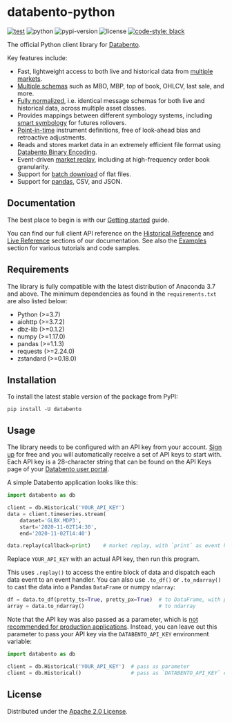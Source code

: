 # databento-python

[![test](https://github.com/databento/databento-python/actions/workflows/test.yml/badge.svg?branch=dev)](https://github.com/databento/databento-python/actions/workflows/test.yml)
![python](https://img.shields.io/badge/python-3.7+-blue.svg)
![pypi-version](https://img.shields.io/pypi/v/databento)
![license](https://img.shields.io/github/license/databento/databento-python?color=blue)
[![code-style: black](https://img.shields.io/badge/code%20style-black-000000.svg)](https://github.com/psf/black)

The official Python client library for [Databento](https://databento.com).

Key features include:
- Fast, lightweight access to both live and historical data from [multiple markets]().
- [Multiple schemas]() such as MBO, MBP, top of book, OHLCV, last sale, and more.
- [Fully normalized](), i.e. identical message schemas for both live and historical data, across multiple asset classes.
- Provides mappings between different symbology systems, including [smart symbology]() for futures rollovers.
- [Point-in-time]() instrument definitions, free of look-ahead bias and retroactive adjustments.
- Reads and stores market data in an extremely efficient file format using [Databento Binary Encoding]().
- Event-driven [market replay](), including at high-frequency order book granularity.
- Support for [batch download]() of flat files.
- Support for [pandas](), CSV, and JSON.

## Documentation
The best place to begin is with our [Getting started](https://docs.databento.com/getting-started?historical=python&live=python) guide.

You can find our full client API reference on the [Historical Reference](https://docs.databento.com/reference-historical?historical=python&live=python) and
[Live Reference](https://docs.databento.com/reference-live?historical=python&live=python) sections of our documentation. See also the
[Examples]() section for various tutorials and code samples.

## Requirements
The library is fully compatible with the latest distribution of Anaconda 3.7 and above.
The minimum dependencies as found in the `requirements.txt` are also listed below:
- Python (>=3.7)
- aiohttp (>=3.7.2)
- dbz-lib (>=0.1.2)
- numpy (>=1.17.0)
- pandas (>=1.1.3)
- requests (>=2.24.0)
- zstandard (>=0.18.0)

## Installation
To install the latest stable version of the package from PyPI:

    pip install -U databento

## Usage
The library needs to be configured with an API key from your account.
[Sign up](https://databento.com/signup) for free and you will automatically
receive a set of API keys to start with. Each API key is a 28-character
string that can be found on the API Keys page of your [Databento user portal](https://databento.com/platform/keys).

A simple Databento application looks like this:

```python
import databento as db

client = db.Historical('YOUR_API_KEY')
data = client.timeseries.stream(
    dataset='GLBX.MDP3',
    start='2020-11-02T14:30',
    end='2020-11-02T14:40')

data.replay(callback=print)    # market replay, with `print` as event handler
```

Replace `YOUR_API_KEY` with an actual API key, then run this program.

This uses `.replay()` to access the entire block of data
and dispatch each data event to an event handler. You can also use
`.to_df()` or `.to_ndarray()` to cast the data into a Pandas `DataFrame` or numpy `ndarray`:

```python
df = data.to_df(pretty_ts=True, pretty_px=True)  # to DataFrame, with pretty formatting
array = data.to_ndarray()                        # to ndarray
```

Note that the API key was also passed as a parameter, which is
[not recommended for production applications](https://docs0.databento.com/knowledge-base/new-users/securing-your-api-keys?historical=python&live=python).
Instead, you can leave out this parameter to pass your API key via the `DATABENTO_API_KEY` environment variable:

```python
import databento as db

client = db.Historical('YOUR_API_KEY')  # pass as parameter
client = db.Historical()                # pass as `DATABENTO_API_KEY` environment variable
```

## License
Distributed under the [Apache 2.0 License](https://www.apache.org/licenses/LICENSE-2.0.html).

